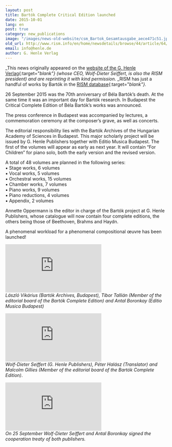 ```yaml
---
layout: post
title: Bartók Complete Critical Edition launched
date: 2015-10-01
lang: en
post: true
category: new_publications
image: "/images/news-old-website/csm_Bartok_Gesamtausgabe_aece471c51.jpg"
old_url: http://www.rism.info/en/home/newsdetails/browse/44/article/64/bartok-complete-critical-edition-launched.html
email: info@henle.de
author: G. Henle Verlag
---
```


_This news originally appeared on the [website of the G. Henle Verlag](https://www.henle.de/de/aktuelles/bartok-gesamtausgabe-startet/){:target="_blank"} (whose CEO, Wolf-Dieter Seiffert, is also the RISM president) and are reprinting it with kind permission._ _RISM has just a handful of works by Bartók in the [RISM database](https://opac.rism.info/search?View=rism&author=bartok+bela){:target="_blank"}._

26 September 2015 was the 70th anniversary of Béla Bartók’s death. At the same time it was an important day for Bartók research. In Budapest the Critical Complete Edition of Béla Bartók’s works was announced.

The press conference in Budapest was accompanied by lectures, a commemoration ceremony at the composer’s grave, as well as concerts.

The editorial responsibility lies with the Bartók Archives of the Hungarian Academy of Sciences in Budapest. This major scholarly project will be issued by G. Henle Publishers together with Editio Musica Budapest. The first of the volumes will appear as early as next year. It will contain “For Children” for piano solo, both the early version and the revised version.

A total of 48 volumes are planned in the following series:  
▪  Stage works, 6 volumes  
▪  Vocal works, 5 volumes  
▪  Orchestral works, 15 volumes  
▪  Chamber works, 7 volumes  
▪  Piano works, 9 volumes  
▪  Piano reductions, 4 volumes  
▪  Appendix, 2 volumes  

Annette Oppermann is the editor in charge of the Bartók project at G. Henle Publishers, whose catalogue will now contain four complete editions, the others being those of Beethoven, Brahms and Haydn.

A phenomenal workload for a phenomenal compositional œuvre has been launched!

![Henle Bartók 1](https://www.henle.de/de/aktuelles/bartok-gesamtausgabe-startet/index.php?rex_media_type=tinymcewysiwyg&rex_media_file=bartok_pk_2_300breit.jpg)  
_László Vikárius (Bartók Archives, Budapest), Tibor Tallián (Member of the editorial board of the Bartók Complete Edition) and Antal Boronkay (Editio Musica Budapest)_

![Henle Bartók 2](https://www.henle.de/de/aktuelles/bartok-gesamtausgabe-startet/index.php?rex_media_type=tinymcewysiwyg&rex_media_file=bartok_pk_1_300breit.jpg)  
_Wolf-Dieter Seiffert (G. Henle Publishers), Péter Halász (Translator) and Malcolm Gillies (Member of the editorial board of the Bartók Complete Edition)_.

![Henle Bartók 3](https://www.henle.de/de/aktuelles/bartok-gesamtausgabe-startet/index.php?rex_media_type=tinymcewysiwyg&rex_media_file=bartok_vertragsunterschrift_300breit.jpg)  
_On 25 September Wolf-Dieter Seiffert and Antal Boronkay signed the cooperation treaty of both publishers._
